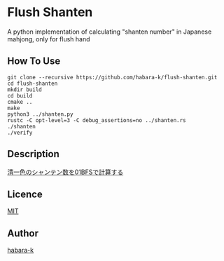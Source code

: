 # Flush Shanten

A python implementation of calculating "shanten number" in Japanese mahjong, only for flush hand

## How To Use

```
git clone --recursive https://github.com/habara-k/flush-shanten.git
cd flush-shanten
mkdir build
cd build
cmake ..
make
python3 ../shanten.py
rustc -C opt-level=3 -C debug_assertions=no ../shanten.rs
./shanten
./verify
```

## Description
[清一色のシャンテン数を01BFSで計算する](https://habara-k.hatenadiary.jp/entry/2021/06/09/181140)

## Licence

[MIT](https://github.com/habara-k/flush-shanten/blob/main/LICENSE)

## Author

[habara-k](https://github.com/habara-k)
